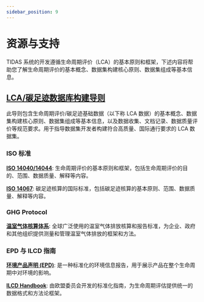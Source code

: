 ```yaml
---
sidebar_position: 9
---
```


# 资源与支持

TIDAS 系统的开发遵循生命周期评价（LCA）的基本原则和框架，下述内容将帮助您了解生命周期评价的基本概念、数据集构建核心原则、数据集组成等基本信息。

## [LCA/碳足迹数据库构建导则](https://www.carbonfootprint.network/docs/category/lca-database-guideline)

此导则包含生命周期评价/碳足迹基础数据（以下称 LCA 数据）的基本概念、数据集构建核心原则、数据集组成等基本信息，以及数据收集、文档记录、数据质量评价等规范要求。用于指导数据集开发者构建符合高质量、国际通行要求的 LCA 数据集。

### ISO 标准

**[ISO 14040/14044](https://www.iso.org/home.html)**: 生命周期评价的基本原则和框架，包括生命周期评价的目的、范围、数据质量、解释等内容。

**[ISO 14067](https://www.iso.org/home.html)**: 碳足迹核算的国际标准，包括碳足迹核算的基本原则、范围、数据质量、解释等内容。

### GHG Protocol

**[温室气体核算体系](https://ghgprotocol.org/standards-guidance)**: 全球广泛使用的温室气体排放核算和报告标准，为企业、政府和其他组织提供测量和管理温室气体排放的框架和方法。

### EPD 与 ILCD 指南

**[环境产品声明 (EPD)](https://www.environdec.com/home)**: 是一种标准化的环境信息报告，用于展示产品在整个生命周期中对环境的影响。

**[ILCD Handbook](https://eplca.jrc.ec.europa.eu/ilcd.html)**: 由欧盟委员会开发的标准化指南，为生命周期评估提供统一的数据格式和方法论框架。
